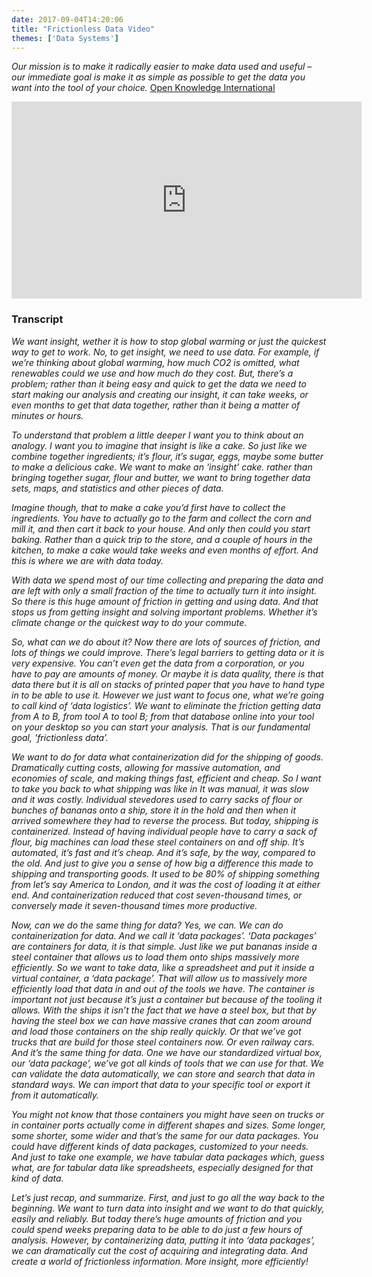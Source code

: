 ```yaml
---
date: 2017-09-04T14:20:06
title: "Frictionless Data Video"
themes: ['Data Systems']
---
```



*Our mission is to make it radically easier to make data used and useful – our immediate goal is make it as simple as possible to get the data you want into the tool of your choice.* [Open Knowledge International](https://blog.okfn.org/2013/04/24/frictionless-data-making-it-radically-easier-to-get-stuff-done-with-data/)  

<iframe width="560" height="315" src="https://www.youtube.com/embed/Bxl63kvOixM" frameborder="0" allowfullscreen></iframe>

### Transcript

*We want insight, wether it is how to stop global warming or just the quickest way to get to work. No, to get insight, we need to use data. For example, if we’re thinking about global warming, how much CO2 is omitted, what renewables could we use and how much do they cost. But, there’s a problem; rather than it being easy and quick to get the data we need to start making our analysis and creating our insight, it can take weeks, or even months to get that data together, rather than it being a matter of minutes or hours.*

*To understand that problem a little deeper I want you to think about an analogy. I want you to imagine that insight is like a cake. So just like we combine together ingredients; it’s flour, it’s sugar, eggs, maybe some butter to make a delicious cake. We want to make an ‘insight’ cake. rather than bringing together sugar, flour and butter, we want to bring together data sets, maps, and statistics and other pieces of data.*

*Imagine though, that to make a cake you’d first have to collect the ingredients. You have to actually go to the farm and collect the corn and mill it, and then cart it back to your house. And only then could you start baking. Rather than a quick trip to the store, and a couple of hours in the kitchen, to make a cake would take weeks and even months of effort. And this is where we are with data today.*

*With data we spend most of our time collecting and preparing the data and are left with only a small fraction of the time to actually turn it into insight. So there is this huge amount of friction in getting and using data. And that stops us from getting insight and solving important problems. Whether it’s climate change or the quickest way to do your commute.*

*So, what can we do about it? Now there are lots of sources of friction, and lots of things we could improve. There’s legal barriers to getting data or it is very expensive. You can’t even get the data from a corporation, or you have to pay are amounts of money. Or maybe it is data quality, there is that data there but it is all on stacks of printed paper that you have to hand type in to be able to use it. However we just want to focus one, what we’re going to call kind of ‘data logistics’. We want to eliminate the friction getting data from A to B, from tool A to tool B; from that database online into your tool on your desktop so you can start your analysis. That is our fundamental goal, 'frictionless data’.*

*We want to do for data what containerization did for the shipping of goods. Dramatically cutting costs, allowing for massive automation, and economies of scale, and making things fast, efficient and cheap. So I want to take you back to what shipping was like in It was manual, it was slow and it was costly. Individual stevedores used to carry sacks of flour or bunches of bananas onto a ship, store it in the hold and then when it arrived somewhere they had to reverse the process. But today, shipping is containerized. Instead of having individual people have to carry a sack of flour, big machines can load these steel containers on and off ship. It’s automated, it’s fast and it’s cheap. And it’s safe, by the way, compared to the old. And just to give you a sense of how big a difference this made to shipping and transporting goods. It used to be 80% of shipping something from let’s say America to London, and it was the cost of loading it at either end. And containerization reduced that cost seven-thousand times, or conversely made it seven-thousand times more productive.*

*Now, can we do the same thing for data? Yes, we can. We can do containerization for data. And we call it ‘data packages’. ‘Data packages’ are containers for data, it is that simple. Just like we put bananas inside a steel container that allows us to load them onto ships massively more efficiently. So we want to take data, like a spreadsheet and put it inside a virtual container, a ‘data package’. That will allow us to massively more efficiently load that data in and out of the tools we have. The container is important not just because it’s just a container but because of the tooling it allows. With the ships it isn’t the fact that we have a steel box, but that by having the steel box we can have massive cranes that can zoom around and load those containers on the ship really quickly. Or that we’ve got trucks that are build for those steel containers now. Or even railway cars. And it’s the same thing for data. One we have our standardized virtual box, our ‘data package’, we’ve got all kinds of tools that we can use for that. We can validate the data automatically, we can store and search that data in standard ways. We can import that data to your specific tool or export it from it automatically.*

*You might not know that those containers you might have seen on trucks or in container ports actually come in different shapes and sizes. Some longer, some shorter, some wider and that’s the same for our data packages. You could have different kinds of data packages, customized to your needs. And just to take one example, we have tabular data packages which, guess what, are for tabular data like spreadsheets, especially designed for that kind of data.*

*Let’s just recap, and summarize. First, and just to go all the way back to the beginning. We want to turn data into insight and we want to do that quickly, easily and reliably. But today there’s huge amounts of friction and you could spend weeks preparing data to be able to do just a few hours of analysis. However, by containerizing data, putting it into ‘data packages’, we can dramatically cut the cost of acquiring and integrating data. And create a world of frictionless information. More insight, more efficiently!*                                                    
